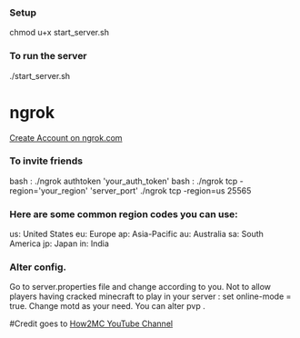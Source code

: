 ### Setup
chmod u+x start_server.sh

### To run the server 
./start_server.sh

# ngrok
[Create Account on ngrok.com](https://dashboard.ngrok.com/get-started/your-authtoken)

### To invite friends
bash : ./ngrok authtoken 'your_auth_token'
bash : ./ngrok tcp -region='your_region' 'server_port'
./ngrok tcp -region=us 25565

### Here are some common region codes you can use:
us: United States
eu: Europe
ap: Asia-Pacific
au: Australia
sa: South America
jp: Japan
in: India

### Alter config.
Go to server.properties file and change according to you.
Not to allow players having cracked minecraft to play in your server :  set online-mode = true.
Change motd as your need.
You can alter pvp .


#Credit goes to 
[How2MC YouTube Channel](https://www.youtube.com/channel/UCZSZBeR-JM2u8nFhcuvMPjA)

